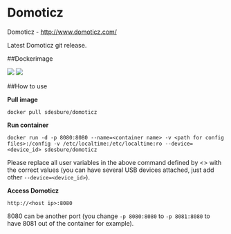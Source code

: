 Domoticz
======

Domoticz - http://www.domoticz.com/

Latest Domoticz git release.

##Dockerimage

[![](https://images.microbadger.com/badges/image/sdesbure/domoticz.svg)](https://microbadger.com/images/sdesbure/domoticz "Get your own image badge on microbadger.com")
[![](https://images.microbadger.com/badges/version/sdesbure/domoticz.svg)](https://microbadger.com/images/sdesbure/domoticz "Get your own version badge on microbadger.com")

##How to use

**Pull image**

```
docker pull sdesbure/domoticz

```

**Run container**

```
docker run -d -p 8080:8080 --name=<container name> -v <path for config files>:/config -v /etc/localtime:/etc/localtime:ro --device=<device_id> sdesbure/domoticz
```

Please replace all user variables in the above command defined by <> with the correct values (you can have several USB devices attached, just add other `--device=<device_id>`).

**Access Domoticz**

```
http://<host ip>:8080
```

8080 can be another port (you change `-p 8080:8080` to `-p 8081:8080` to have 8081 out of the container for example).
